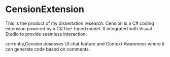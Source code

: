 # CensionExtension

This is the product of my dissertation research.
Cension is a C# coding extension powered by a C# fine-tuned model.
It integrated with Visual Studio to provide seamless interaction.

currently,Cension posesses UI chat feature and Context Awareness where it can generate code based on comments.